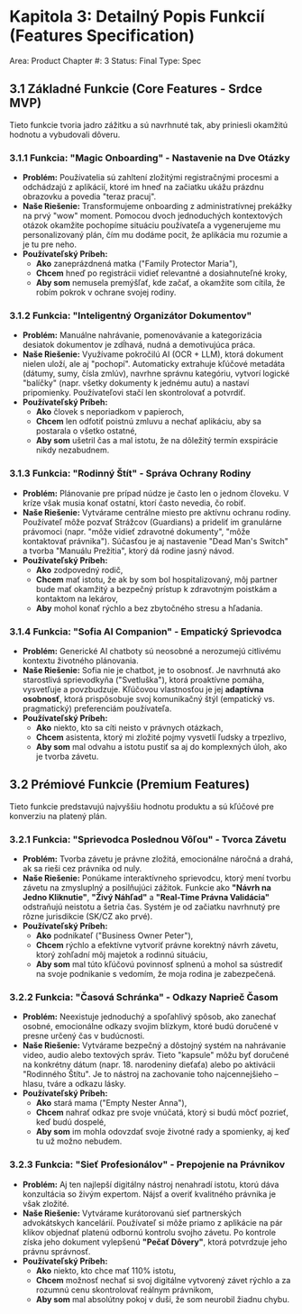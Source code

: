 # Kapitola 3: Detailný Popis Funkcií (Features Specification)

Area: Product
Chapter #: 3
Status: Final
Type: Spec

## 3.1 Základné Funkcie (Core Features - Srdce MVP)

Tieto funkcie tvoria jadro zážitku a sú navrhnuté tak, aby priniesli okamžitú hodnotu a vybudovali dôveru.

### 3.1.1 Funkcia: "Magic Onboarding" - Nastavenie na Dve Otázky

- **Problém:** Používatelia sú zahltení zložitými registračnými procesmi a odchádzajú z aplikácií, ktoré im hneď na začiatku ukážu prázdnu obrazovku a povedia "teraz pracuj".
- **Naše Riešenie:** Transformujeme onboarding z administratívnej prekážky na prvý "wow" moment. Pomocou dvoch jednoduchých kontextových otázok okamžite pochopíme situáciu používateľa a vygenerujeme mu personalizovaný plán, čím mu dodáme pocit, že aplikácia mu rozumie a je tu pre neho.
- **Používateľský Príbeh:**
  - **Ako** zaneprázdnená matka ("Family Protector Maria"),
  - **Chcem** hneď po registrácii vidieť relevantné a dosiahnuteľné kroky,
  - **Aby som** nemusela premýšľať, kde začať, a okamžite som cítila, že robím pokrok v ochrane svojej rodiny.

### 3.1.2 Funkcia: "Inteligentný Organizátor Dokumentov"

- **Problém:** Manuálne nahrávanie, pomenovávanie a kategorizácia desiatok dokumentov je zdĺhavá, nudná a demotivujúca práca.
- **Naše Riešenie:** Využívame pokročilú AI (OCR + LLM), ktorá dokument nielen uloží, ale aj "pochopí". Automaticky extrahuje kľúčové metadáta (dátumy, sumy, čísla zmlúv), navrhne správnu kategóriu, vytvorí logické "balíčky" (napr. všetky dokumenty k jednému autu) a nastaví pripomienky. Používateľovi stačí len skontrolovať a potvrdiť.
- **Používateľský Príbeh:**
  - **Ako** človek s neporiadkom v papieroch,
  - **Chcem** len odfotiť poistnú zmluvu a nechať aplikáciu, aby sa postarala o všetko ostatné,
  - **Aby som** ušetril čas a mal istotu, že na dôležitý termín exspirácie nikdy nezabudnem.

### 3.1.3 Funkcia: "Rodinný Štít" - Správa Ochrany Rodiny

- **Problém:** Plánovanie pre prípad núdze je často len o jednom človeku. V kríze však musia konať ostatní, ktorí často nevedia, čo robiť.
- **Naše Riešenie:** Vytvárame centrálne miesto pre aktívnu ochranu rodiny. Používateľ môže pozvať Strážcov (Guardians) a prideliť im granulárne právomoci (napr. "môže vidieť zdravotné dokumenty", "môže kontaktovať právnika"). Súčasťou je aj nastavenie "Dead Man's Switch" a tvorba "Manuálu Prežitia", ktorý dá rodine jasný návod.
- **Používateľský Príbeh:**
  - **Ako** zodpovedný rodič,
  - **Chcem** mať istotu, že ak by som bol hospitalizovaný, môj partner bude mať okamžitý a bezpečný prístup k zdravotným poistkám a kontaktom na lekárov,
  - **Aby** mohol konať rýchlo a bez zbytočného stresu a hľadania.

### 3.1.4 Funkcia: "Sofia AI Companion" - Empatický Sprievodca

- **Problém:** Generické AI chatboty sú neosobné a nerozumejú citlivému kontextu životného plánovania.
- **Naše Riešenie:** Sofia nie je chatbot, je to osobnosť. Je navrhnutá ako starostlivá sprievodkyňa ("Svetluška"), ktorá proaktívne pomáha, vysvetľuje a povzbudzuje. Kľúčovou vlastnosťou je jej **adaptívna osobnosť**, ktorá prispôsobuje svoj komunikačný štýl (empatický vs. pragmatický) preferenciám používateľa.
- **Používateľský Príbeh:**
  - **Ako** niekto, kto sa cíti neisto v právnych otázkach,
  - **Chcem** asistenta, ktorý mi zložité pojmy vysvetlí ľudsky a trpezlivo,
  - **Aby som** mal odvahu a istotu pustiť sa aj do komplexných úloh, ako je tvorba závetu.

## 3.2 Prémiové Funkcie (Premium Features)

Tieto funkcie predstavujú najvyššiu hodnotu produktu a sú kľúčové pre konverziu na platený plán.

### 3.2.1 Funkcia: "Sprievodca Poslednou Vôľou" - Tvorca Závetu

- **Problém:** Tvorba závetu je právne zložitá, emocionálne náročná a drahá, ak sa rieši cez právnika od nuly.
- **Naše Riešenie:** Ponúkame interaktívneho sprievodcu, ktorý mení tvorbu závetu na zmysluplný a posilňujúci zážitok. Funkcie ako **"Návrh na Jedno Kliknutie"**, **"Živý Náhľad"** a **"Real-Time Právna Validácia"** odstraňujú neistotu a šetria čas. Systém je od začiatku navrhnutý pre rôzne jurisdikcie (SK/CZ ako prvé).
- **Používateľský Príbeh:**
  - **Ako** podnikateľ ("Business Owner Peter"),
  - **Chcem** rýchlo a efektívne vytvoriť právne korektný návrh závetu, ktorý zohľadní môj majetok a rodinnú situáciu,
  - **Aby som** mal túto kľúčovú povinnosť splnenú a mohol sa sústrediť na svoje podnikanie s vedomím, že moja rodina je zabezpečená.

### 3.2.2 Funkcia: "Časová Schránka" - Odkazy Naprieč Časom

- **Problém:** Neexistuje jednoduchý a spoľahlivý spôsob, ako zanechať osobné, emocionálne odkazy svojim blízkym, ktoré budú doručené v presne určený čas v budúcnosti.
- **Naše Riešenie:** Vytvárame bezpečný a dôstojný systém na nahrávanie video, audio alebo textových správ. Tieto "kapsule" môžu byť doručené na konkrétny dátum (napr. 18. narodeniny dieťaťa) alebo po aktivácii "Rodinného Štítu". Je to nástroj na zachovanie toho najcennejšieho – hlasu, tváre a odkazu lásky.
- **Používateľský Príbeh:**
  - **Ako** stará mama ("Empty Nester Anna"),
  - **Chcem** nahrať odkaz pre svoje vnúčatá, ktorý si budú môcť pozrieť, keď budú dospelé,
  - **Aby som** im mohla odovzdať svoje životné rady a spomienky, aj keď tu už možno nebudem.

### 3.2.3 Funkcia: "Sieť Profesionálov" - Prepojenie na Právnikov

- **Problém:** Aj ten najlepší digitálny nástroj nenahradí istotu, ktorú dáva konzultácia so živým expertom. Nájsť a overiť kvalitného právnika je však zložité.
- **Naše Riešenie:** Vytvárame kurátorovanú sieť partnerských advokátskych kancelárií. Používateľ si môže priamo z aplikácie na pár klikov objednať platenú odbornú kontrolu svojho závetu. Po kontrole získa jeho dokument vylepšenú **"Pečať Dôvery"**, ktorá potvrdzuje jeho právnu správnosť.
- **Používateľský Príbeh:**
  - **Ako** niekto, kto chce mať 110% istotu,
  - **Chcem** možnosť nechať si svoj digitálne vytvorený závet rýchlo a za rozumnú cenu skontrolovať reálnym právnikom,
  - **Aby som** mal absolútny pokoj v duši, že som neurobil žiadnu chybu.
